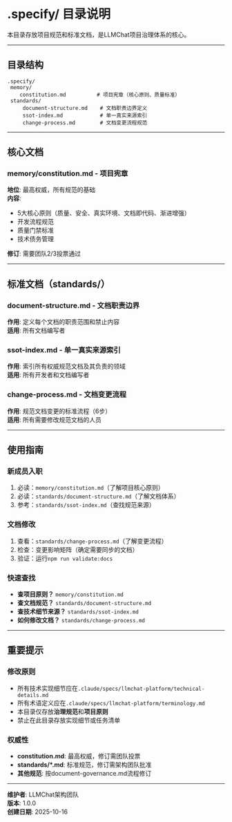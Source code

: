 ﻿# .specify/ 目录说明

本目录存放项目规范和标准文档，是LLMChat项目治理体系的核心。

---

##  目录结构

```
.specify/
 memory/
    constitution.md          # 项目宪章（核心原则、质量标准）
 standards/
     document-structure.md    # 文档职责边界定义
     ssot-index.md            # 单一真实来源索引
     change-process.md        # 文档变更流程规范
```

---

##  核心文档

### memory/constitution.md - 项目宪章
**地位**: 最高权威，所有规范的基础  
**内容**: 
- 5大核心原则（质量、安全、真实环境、文档即代码、渐进增强）
- 开发流程规范
- 质量门禁标准
- 技术债务管理

**修订**: 需要团队2/3投票通过

---

##  标准文档（standards/）

### document-structure.md - 文档职责边界
**作用**: 定义每个文档的职责范围和禁止内容  
**适用**: 所有文档编写者

### ssot-index.md - 单一真实来源索引
**作用**: 索引所有权威规范文档及其负责的领域  
**适用**: 所有开发者和文档编写者

### change-process.md - 文档变更流程
**作用**: 规范文档变更的标准流程（6步）  
**适用**: 所有需要修改规范文档的人员

---

##  使用指南

### 新成员入职
1. 必读：`memory/constitution.md`（了解项目核心原则）
2. 必读：`standards/document-structure.md`（了解文档体系）
3. 参考：`standards/ssot-index.md`（查找规范来源）

### 文档修改
1. 查看：`standards/change-process.md`（了解变更流程）
2. 检查：变更影响矩阵（确定需要同步的文档）
3. 验证：运行`npm run validate:docs`

### 快速查找
- **查项目原则？**  `memory/constitution.md`
- **查文档规范？**  `standards/document-structure.md`
- **查技术细节来源？**  `standards/ssot-index.md`
- **如何修改文档？**  `standards/change-process.md`

---

##  重要提示

### 修改原则
-  所有技术实现细节应在`.claude/specs/llmchat-platform/technical-details.md`
-  所有术语定义应在`.claude/specs/llmchat-platform/terminology.md`
-  本目录仅存放**治理规范**和**项目原则**
-  禁止在此目录存放实现细节或任务清单

### 权威性
- **constitution.md**: 最高权威，修订需团队投票
- **standards/*.md**: 标准规范，修订需架构团队批准
- **其他规范**: 按document-governance.md流程修订

---

**维护者**: LLMChat架构团队  
**版本**: 1.0.0  
**创建日期**: 2025-10-16
